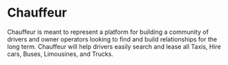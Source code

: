 Chauffeur
=========

Chauffeur is meant to represent a platform for building a community of drivers and owner operators looking to find and build relationships for the long term. Chauffeur will help drivers easily search and lease all Taxis, Hire cars, Buses, Limousines, and Trucks.
